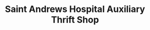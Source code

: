 ---
title: "Saint Andrews Hospital Auxiliary Thrift Shop"
url: /boothbay-harbor/saint-andrews-hospital-auxiliary-thrift-shop/
shop: Gebrauchtwaren
---